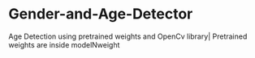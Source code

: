 # Gender-and-Age-Detector
Age Detection using pretrained weights and OpenCv library|
Pretrained weights are inside modelNweight 
